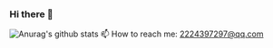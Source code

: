 ### Hi there 👋
![Anurag's github stats](https://github-readme-stats.vercel.app/api?username=huangdaohong)
📫 How to reach me: 2224397297@qq.com
